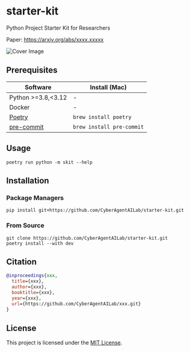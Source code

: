 # starter-kit
Python Project Starter Kit for Researchers

Paper: https://arxiv.org/abs/xxxx.xxxxx

<img src="https://github.com/CyberAgentAILab/starter-kit/assets/7288735/58a2eb16-734c-47ed-8d93-604699ecc9bd" alt="Cover Image">

## Prerequisites

| Software           | Install (Mac)             |
|--------------------|---------------------------|
| Python >=3.8,<3.12 | -                         |
| Docker             | -                         |
| [Poetry]           | `brew install poetry`     |
| [pre-commit]       | `brew install pre-commit` |

## Usage

```shell
poetry run python -m skit --help
````

## Installation

### Package Managers

```shell
pip install git+https://github.com/CyberAgentAILab/starter-kit.git
```

### From Source

```shell
git clone https://github.com/CyberAgentAILab/starter-kit.git
poetry install --with dev
```

## Citation

```bibtex
@inproceedings{xxx,
  title={xxx},
  author={xxx},
  booktitle={xxx},
  year={xxx},
  url={https://github.com/CyberAgentAILab/xxx.git}
}
```

## License

This project is licensed under the [MIT License](LICENSE).

[poetry]: https://python-poetry.org/
[pre-commit]: https://pre-commit.com/
